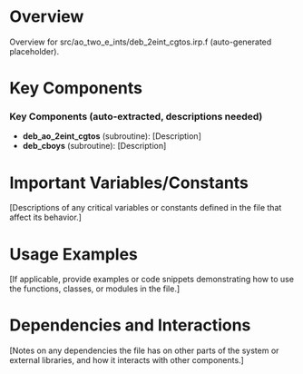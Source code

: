 # Overview

Overview for src/ao_two_e_ints/deb_2eint_cgtos.irp.f (auto-generated placeholder).

# Key Components

### Key Components (auto-extracted, descriptions needed)
- **deb_ao_2eint_cgtos** (subroutine): [Description]
- **deb_cboys** (subroutine): [Description]

# Important Variables/Constants

[Descriptions of any critical variables or constants defined in the file that affect its behavior.]

# Usage Examples

[If applicable, provide examples or code snippets demonstrating how to use the functions, classes, or modules in the file.]

# Dependencies and Interactions

[Notes on any dependencies the file has on other parts of the system or external libraries, and how it interacts with other components.]
